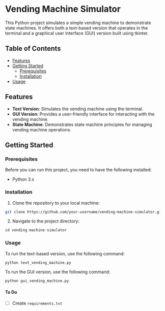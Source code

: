 # Vending Machine Simulator

This Python project simulates a simple vending machine to demonstrate state machines. It offers both a text-based version that operates in the terminal and a graphical user interface (GUI) version built using tkinter.

## Table of Contents
- [Features](#features)
- [Getting Started](#getting-started)
  - [Prerequisites](#prerequisites)
  - [Installation](#installation)
- [Usage](#usage)

## Features

- **Text Version**: Simulates the vending machine using the terminal.
- **GUI Version**: Provides a user-friendly interface for interacting with the vending machine.
- **State Machine**: Demonstrates state machine principles for managing vending machine operations.

## Getting Started

### Prerequisites

Before you can run this project, you need to have the following installed:

- Python 3.x


### Installation
1. Clone the repository to your local machine:
```bash
git clone https://github.com/your-username/vending-machine-simulator.git
```

2. Navigate to the project directory:
```python
cd vending-machine-simulator
```

### Usage

To run the text-based version, use the following command:
```python
python text_vending_machine.py
```

To run the GUI version, use the following command:
```python
python gui_vending_machine.py
```


#### To Do
- [ ] Create `requirements.txt`
